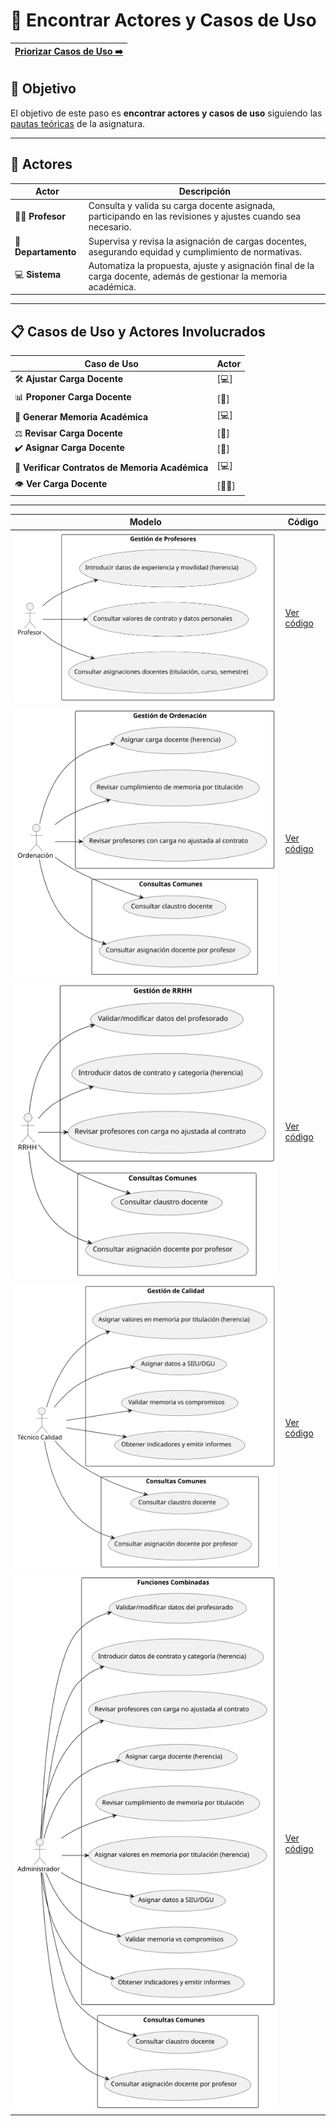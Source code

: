 # 📝 Encontrar Actores y Casos de Uso

[Priorizar Casos de Uso ➡️](PriorizarCasosDeUso.md) |
|--:|

## 🎯 **Objetivo**

El objetivo de este paso es **encontrar actores y casos de uso** siguiendo las [pautas teóricas](https://github.com/mmasias/IdSw1/blob/main/temario/contenidos/CdU.eAyCdU.md#c%C3%B3mo) de la asignatura.

---

## 👥 **Actores**  

| **Actor**                     | **Descripción**                                                                                                   |
|-------------------------------|-------------------------------------------------------------------------------------------------------------------|
| 👨‍🏫 **Profesor**               | Consulta y valida su carga docente asignada, participando en las revisiones y ajustes cuando sea necesario.       |
| 🏢 **Departamento**           | Supervisa y revisa la asignación de cargas docentes, asegurando equidad y cumplimiento de normativas.             |
| 💻 **Sistema**                | Automatiza la propuesta, ajuste y asignación final de la carga docente, además de gestionar la memoria académica. |


---

## 📋 **Casos de Uso y Actores Involucrados**

| **Caso de Uso**                                           | **Actor** |
|-----------------------------------------------------------|-----------|
| 🛠️ **Ajustar Carga Docente**                              | [💻]     |
| 📊 **Proponer Carga Docente**                             | [🏢]     |
| 📑 **Generar Memoria Académica**                          | [💻]     |
| ⚖️ **Revisar Carga Docente**                              | [🏢]     |
| ✔️ **Asignar Carga Docente**                              | [🏢]     |
| 📜 **Verificar Contratos de Memoria Académica**           | [💻]     |
| 👁 **Ver Carga Docente**                                   | [👨‍🏫]     |



---

| **Modelo**        | **Código**                 |
|--------------------|----------------------------|
| ![Profesor](/images/modelosUML/CdU/Profesor.svg) | [Ver código](/modelosUML/CdU/Profesor.puml) |
| ![Ordenación](/images/modelosUML/CdU/Ordenacion.svg) | [Ver código](/modelosUML/CdU/Ordenacion.puml) |
| ![RRHH](/images/modelosUML/CdU/RRHH.svg)         | [Ver código](/modelosUML/CdU/RRHH.puml) |
| ![Técnico Calidad](/images/modelosUML/CdU/TecnicoCalidad.svg) | [Ver código](/modelosUML/CdU/TecnicoCalidad.puml) |
| ![Administrador](/images/modelosUML/CdU/Admin.svg) | [Ver código](/modelosUML/CdU/Admin.puml) |
